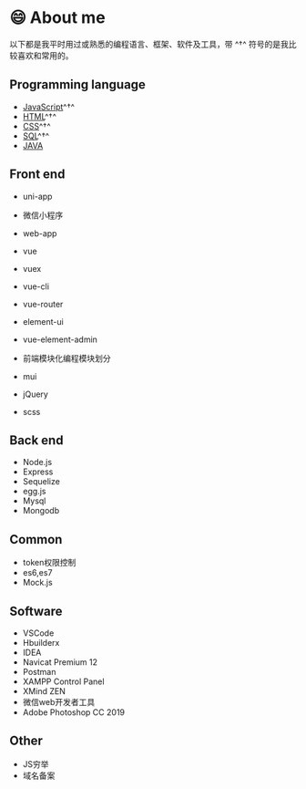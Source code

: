 # 😄 About me

以下都是我平时用过或熟悉的编程语言、框架、软件及工具，带 ^†^ 符号的是我比较喜欢和常用的。

## Programming language

- [JavaScript](https://www.javascript.com/)^†^
- [HTML](https://www.w3.org/html)^†^
- [CSS](http://www.w3school.com.cn/css/index.asp)^†^
- [SQL](https://www.runoob.com/sql/sql-tutorial.html)^†^
- [JAVA](https://www.java.com/)

## Front end

- uni-app

- 微信小程序

- web-app

- vue

- vuex

- vue-cli

- vue-router

- element-ui

- vue-element-admin

- 前端模块化编程模块划分

- mui

- jQuery

- scss

## Back end

- Node.js
- Express
- Sequelize
- egg.js
- Mysql
- Mongodb

## Common

- token权限控制
- es6,es7
- Mock.js

## Software

- VSCode
- Hbuilderx
- IDEA
- Navicat Premium 12
- Postman
- XAMPP Control Panel
- XMind ZEN
- 微信web开发者工具
- Adobe Photoshop CC 2019

## Other

- JS穷举
- 域名备案